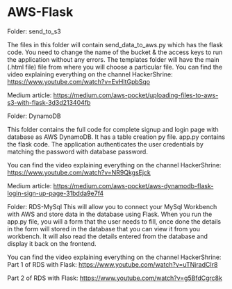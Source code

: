 # AWS-Flask

Folder: send_to_s3

The files in this folder will contain send_data_to_aws.py which has the flask code. You need to change the name of the bucket & the access keys to run the application without any errors.
The templates folder will have the main (.html file) file from where you will choose a particular file.
You can find the video explaining everything on the channel HackerShrine: https://www.youtube.com/watch?v=EvHltGpbSqo

Medium article: https://medium.com/aws-pocket/uploading-files-to-aws-s3-with-flask-3d3d213404fb

Folder: DynamoDB 

This folder contains the full code for complete signup and login page with database as AWS DynamoDB. It has a table creation py file. 
app.py contains the flask code. The application authenticates the user credentials by matching the password with database password.

You can find the video explaining everything on the channel HackerShrine: https://www.youtube.com/watch?v=NR9QkgsEjck

Medium article: https://medium.com/aws-pocket/aws-dynamodb-flask-login-sign-up-page-31bdda9e7f4

Folder: RDS-MySql
This will allow you to connect your MySql Workbench with AWS and store data in the database using Flask. When you run the app.py file, you will a form that the user needs to fill, once done the details in the form will stored in the database that you can view it from you workbench. It will also read the details entered from the database and display it back on the frontend.

You can find the video explaining everything on the channel HackerShrine:
Part 1 of RDS with Flask: https://www.youtube.com/watch?v=uTNjradCIr8

Part 2 of RDS with Flask: https://www.youtube.com/watch?v=g5BfdCgrc8k
